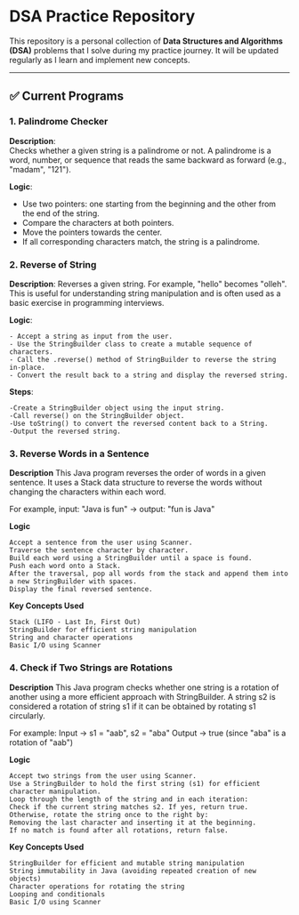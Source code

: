 # DSA Practice Repository

This repository is a personal collection of **Data Structures and Algorithms (DSA)** problems that I solve during my practice journey. It will be updated regularly as I learn and implement new concepts.

---

## ✅ Current Programs

### 1. Palindrome Checker

**Description**:  
Checks whether a given string is a palindrome or not. A palindrome is a word, number, or sequence that reads the same backward as forward (e.g., "madam", "121").

**Logic**:
- Use two pointers: one starting from the beginning and the other from the end of the string.
- Compare the characters at both pointers.
- Move the pointers towards the center.
- If all corresponding characters match, the string is a palindrome.

### 2. Reverse of String

**Description**:
Reverses a given string. For example, "hello" becomes "olleh". This is useful for understanding string manipulation and is often used as a basic exercise in programming interviews.

**Logic**:

    - Accept a string as input from the user.
    - Use the StringBuilder class to create a mutable sequence of characters.
    - Call the .reverse() method of StringBuilder to reverse the string in-place.
    - Convert the result back to a string and display the reversed string.

**Steps**:

    -Create a StringBuilder object using the input string.
    -Call reverse() on the StringBuilder object.
    -Use toString() to convert the reversed content back to a String.
    -Output the reversed string.

### 3. Reverse Words in a Sentence

**Description**
This Java program reverses the order of words in a given sentence. It uses a Stack data structure to reverse the words without changing the characters within each word.

For example, input: "Java is fun" → output: "fun is Java"

**Logic**

    Accept a sentence from the user using Scanner.
    Traverse the sentence character by character.
    Build each word using a StringBuilder until a space is found.
    Push each word onto a Stack.
    After the traversal, pop all words from the stack and append them into a new StringBuilder with spaces.
    Display the final reversed sentence.

**Key Concepts Used**

    Stack (LIFO - Last In, First Out)
    StringBuilder for efficient string manipulation
    String and character operations
    Basic I/O using Scanner


### 4. Check if Two Strings are Rotations

**Description**
This Java program checks whether one string is a rotation of another using a more efficient approach with StringBuilder. A string s2 is considered a rotation of string s1 if it can be obtained by rotating s1 circularly.

For example:
Input → s1 = "aab", s2 = "aba"
Output → true (since "aba" is a rotation of "aab")

**Logic**

    Accept two strings from the user using Scanner.
    Use a StringBuilder to hold the first string (s1) for efficient character manipulation.
    Loop through the length of the string and in each iteration:
    Check if the current string matches s2. If yes, return true.
    Otherwise, rotate the string once to the right by:
    Removing the last character and inserting it at the beginning.
    If no match is found after all rotations, return false.

**Key Concepts Used**

    StringBuilder for efficient and mutable string manipulation
    String immutability in Java (avoiding repeated creation of new objects)
    Character operations for rotating the string
    Looping and conditionals
    Basic I/O using Scanner